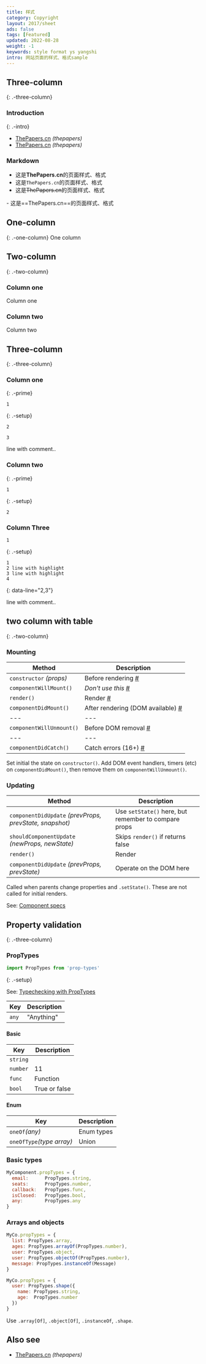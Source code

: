 ```yaml
---
title: 样式
category: Copyright
layout: 2017/sheet
ads: false
tags: [Featured]
updated: 2022-08-28
weight: -1
keywords: style format ys yangshi
intro: 网站页面的样式、格式sample
---
```



## Three-column
{: .-three-column}

### Introduction
{: .-intro}

- [ThePapers.cn](https://thepapers.cn) _(thepapers)_
- [ThePapers.cn](https://thepapers.cn) _(thepapers)_

### Markdown
- 这是**ThePapers.cn**的页面样式、格式
- 这是`ThePapers.cn`的页面样式、格式
- 这是~~ThePapers.cn~~的页面样式、格式
<div markdown="span">
- 这是==ThePapers.cn==的页面样式、格式
</div>




## One-column
{: .-one-column}
One column

## Two-column
{: .-two-column}
### Column one
Column one

### Column two
Column two

## Three-column
{: .-three-column}

### Column one
{: .-prime}

```
1
```
{: .-setup}

```
2
```

```
3
```

line with comment..

### Column two
{: .-prime}

```
1
```
{: .-setup}

```
2
```

### Column Three

```
1
```
{: .-setup}

```
1
2 line with highlight
3 line with highlight
4
```
{: data-line="2,3"}

line with comment..

two column with table
---------------------
{: .-two-column}

### Mounting

| Method                   | Description                                                                                          |
| ------------------------ | ---------------------------------------------------------------------------------------------------- |
| `constructor` _(props)_  | Before rendering [#](https://reactjs.org/docs/react-component.html#constructor)                      |
| `componentWillMount()`   | _Don't use this_ [#](https://reactjs.org/docs/react-component.html#componentwillmount)               |
| `render()`               | Render [#](https://reactjs.org/docs/react-component.html#render)                                     |
| `componentDidMount()`    | After rendering (DOM available) [#](https://reactjs.org/docs/react-component.html#componentdidmount) |
| ---                      | ---                                                                                                  |
| `componentWillUnmount()` | Before DOM removal [#](https://reactjs.org/docs/react-component.html#componentwillunmount)           |
| ---                      | ---                                                                                                  |
| `componentDidCatch()`    | Catch errors (16+) [#](https://reactjs.org/blog/2017/07/26/error-handling-in-react-16.html)          |

Set initial the state on `constructor()`.
Add DOM event handlers, timers (etc) on `componentDidMount()`, then remove them on `componentWillUnmount()`.

### Updating

| Method                                                  | Description                                          |
| ------------------------------------------------------- | ---------------------------------------------------- |
| `componentDidUpdate` _(prevProps, prevState, snapshot)_ | Use `setState()` here, but remember to compare props |
| `shouldComponentUpdate` _(newProps, newState)_          | Skips `render()` if returns false                    |
| `render()`                                              | Render                                               |
| `componentDidUpdate` _(prevProps, prevState)_           | Operate on the DOM here                              |

Called when parents change properties and `.setState()`. These are not called for initial renders.

See: [Component specs](http://facebook.github.io/react/docs/component-specs.html#updating-componentwillreceiveprops)

Property validation
-------------------
{: .-three-column}

### PropTypes

```js
import PropTypes from 'prop-types'
```
{: .-setup}

See: [Typechecking with PropTypes](https://reactjs.org/docs/typechecking-with-proptypes.html)

| Key   | Description |
| ----- | ----------- |
| `any` | "Anything"    |

#### Basic

| Key      | Description   |
| -------- | ------------- |
| `string` |               |
| `number` |    11         |
| `func`   | Function      |
| `bool`   | True or false |

#### Enum

| Key                       | Description |
| ------------------------- | ----------- |
| `oneOf`_(any)_            | Enum types  |
| `oneOfType`_(type array)_ | Union       |


### Basic types

```jsx
MyComponent.propTypes = {
  email:      PropTypes.string,
  seats:      PropTypes.number,
  callback:   PropTypes.func,
  isClosed:   PropTypes.bool,
  any:        PropTypes.any
}
```

### Arrays and objects

```jsx
MyCo.propTypes = {
  list: PropTypes.array,
  ages: PropTypes.arrayOf(PropTypes.number),
  user: PropTypes.object,
  user: PropTypes.objectOf(PropTypes.number),
  message: PropTypes.instanceOf(Message)
}
```

```jsx
MyCo.propTypes = {
  user: PropTypes.shape({
    name: PropTypes.string,
    age:  PropTypes.number
  })
}
```

Use `.array[Of]`, `.object[Of]`, `.instanceOf`, `.shape`.




Also see
--------
* [ThePapers.cn](https://thepapers.cn) _(thepapers)_

